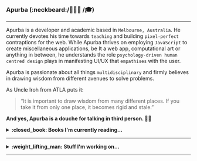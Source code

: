 ### Apurba (:neckbeard:/👨🏽‍💻 /🎓)
---

Apurba is a developer and academic based in `Melbourne, Australia`. He currently devotes his time towards `teaching` and building `pixel-perfect` contraptions for the web. While Apurba thrives on employing `JavaScript` to create miscellaneous applications, be It a web app, computational art or anything in between, he understands the role `psychology-driven human centred design` plays in manifesting UI/UX that `empathises` with the user.

Apurba is passionate about all things `multidisciplinary` and firmly believes in drawing wisdom from different avenues to solve problems. 

As Uncle Iroh from ATLA puts it:

> “It is important to draw wisdom from many different places. If you take it from only one place, it becomes rigid and stale.”

**And yes, Apurba is a douche for talking in third person. :man_shrugging:**
  <details>
  <summary><b>:closed_book: Books I'm currently reading...</b><hr>
    </summary>
  <table>
    <th>Book</th>
    <th>Comment</th>
    <tr>
      <td>Design for Hackers - Reverse Engineering Beauty</td>
      <td>Reading</td>
    </tr>
    <tr>
      <td>Design Thinking for the Greater Good - Innovation in the Social Sector</td>
      <td>On hold for now</td>
    </tr>
  </table>
  </details>
  <details>
  <summary><b>:weight_lifting_man: Stuff I'm working on...</b><hr>
    </summary>
  <table>
    <th>Stuff</th>
    <th>Description</th>
    <th>Progress</th>
    <tr>
      <td>Add it to the list - The Webapp</td>
      <td>Inspired by a YouTube comedy sketch by Julie Nolke, this vanilla JS application helps you organize and keep track of all
      the recommendations your friends keep imposing on you.</td>
      <td>Ongoing</td>
    </tr>
     <tr>
      <td>Speech Graffiti</td>
      <td>An application that generates graffiti style typography of whatever you're speaking.</td>
      <td>Ideation</td>
    </tr>
  </table>
  </details>

